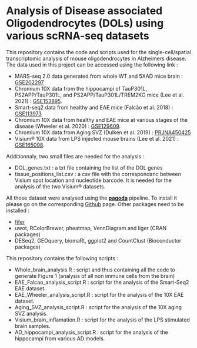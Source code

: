 # Analysis of Disease associated Oligodendrocytes (DOLs) using various scRNA-seq datasets

This repository contains the code and scripts used for the single-cell/spatial transcriptomic analysis of mouse oligodendrocytes in Alzheimers disease.
The data used in this project can be accessed using the following link :

- MARS-seq 2.0 data generated from whole WT and 5XAD mice brain : [GSE202297](https://www.ncbi.nlm.nih.gov/geo/query/acc.cgi?acc=GSE202297)
- Chromium 10X data from the hippocampi of TauP301L, PS2APP/TauP301L, and PS2APP/TauP301L/TREM2KO mice (Lee et al. 2021) : [GSE153895](https://www.ncbi.nlm.nih.gov/geo/query/acc.cgi?acc=GSE153895).
- Smart-seq2 data from healthy and EAE mice (Falcão et al. 2018) : [GSE113973](https://www.ncbi.nlm.nih.gov/geo/query/acc.cgi?acc=GSE113973)
- Chromium 10X data from healthy and EAE mice at various stages of the disease (Wheeler et al. 2020) : [GSE129609](https://www.ncbi.nlm.nih.gov/geo/query/acc.cgi?acc=GSE129609).
- Chromium 10X data from Aging SVZ (Dulken et al. 2019) : [PRJNA450425](https://www.ncbi.nlm.nih.gov/bioproject/?term=PRJNA450425)
- Visium® 10X data from LPS injected mouse brains (Lee et al. 2021) : [GSE165098](https://www.ncbi.nlm.nih.gov/geo/query/acc.cgi?acc=GSE165098).

Additionnaly, two small files are needed for the analysis :
- DOL_genes.txt : a txt file containing the list of the DOL genes 
- tissue_positions_list.csv : a csv file with the correspondanc between Visium spot location and nucleotide barcode. It is needed for the analysis of the two Visium® datasets.

All those dataset were analysed using the [**pagoda**](https://github.com/kharchenkolab/pagoda2) pipeline. To install it please go on the corresponding [Github](https://github.com/kharchenkolab/pagoda2) page. Other packages need to be installed :
- [fifer](https://github.com/dustinfife/fifer)
- uwot, RColorBrewer, pheatmap, VennDiagram and liger (CRAN packages)
- DESeq2, GEOquery, biomaRt, ggplot2 and CountClust (Bioconductor packages)

This repository contains the following scripts :

- Whole_brain_analysis.R : script and thus containing all the code to generate Figure 1 (analysis of all non immune cells from the brain)
- EAE_Falcao_analysis_script.R : script for the analysis of the Smart-Seq2 EAE dataset.
- EAE_Wheeler_analysis_script.R : script for the analysis of the 10X EAE dataset.
- Aging_SVZ_analysis_script.R : script for the analysis of the 10X aging SVZ analysis.
- Visium_brain_inflamation.R : script for the analysis of the LPS stimulated brain samples.
- AD_hippocampi_analysis_script.R : script for the analysis of the hippocampi from various AD models.
